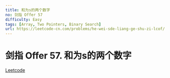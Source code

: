 ```yaml
---
title: 和为s的两个数字
no: 剑指 Offer 57
difficulty: Easy
tags: [Array, Two Pointers, Binary Search]
url: https://leetcode-cn.com/problems/he-wei-sde-liang-ge-shu-zi-lcof/
---
```


# 剑指 Offer 57. 和为s的两个数字

[Leetcode](https://leetcode-cn.com/problems/he-wei-sde-liang-ge-shu-zi-lcof/)

